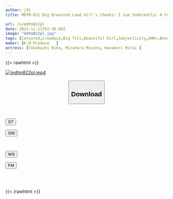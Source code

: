 ```yaml
---
author: j91
title: MDTM-822 Big Breasted Lewd Girl's Cheeks! I Cum Indecently! A Female Falls Into A Male's Smelly Dick And Impregnates Her Pussy With An Estrous Pose!

url: /v/mdtm822pl
date: 2023-11-11T02:30:00Z
image: "mdtm822pl.jpg"
tags: [Censored,Creampie,Big Tits,Beautiful Girl,Subjectivity,4HR+,Bondage	 ]
maker: [K.M.Produce   ]
actress: [Takahashi Riho, Mizuhara Misono, Hanamori Mirai ]
---
```



{{< rawhtml >}}

<div class="video" data-videoid="wgm9Dd7zOahJRG8">
    <a href="javascript:;">
        <img src="https://my.j91.asia/v/mdtm822pl/mdtm822pl.jpg" width="WIDTH" height="HEIGHT" alt="mdtm822pl.mp4" loading="lazy">
    </a>
</div>

<script type="text/javascript" src="https://j91.asia/asset/on-demand-st.js"></script>

<br>
  <link rel="stylesheet" href="https://j91.asia/asset/bs5.css">
  
  <center>
  <button class="btn btn-primary" type="button" data-bs-toggle="collapse" data-bs-target=".multi-collapse" aria-expanded="false" aria-controls="multiCollapseExample1 multiCollapseExample2"><h2>Download</h2></button></center>
</p>
<div class="row">
  <div class="col">
    <div class="collapse multi-collapse" id="multiCollapseExample1">
      <div class="card card-body">
	      	      <br>
<div class="buttons">  
<p><a href="https://streamtape.to/v/wgm9Dd7zOahJRG8" target="_blank"><button class="btn-hover color-3"><i class="fa fa-download"></i> ST</button></a></p>
<p><a href="https://sfastwish.com/zz8cd5ev7ud6" target="_blank"><button class="btn-hover color-2"><i class="fa fa-download"></i> SW</button></a></p></div>
    </div>
  </div>
</div>
  <div class="col">
    <div class="collapse multi-collapse" id="multiCollapseExample2">
      <div class="card card-body">
	      <br>
<div class="buttons">
<p><a href="javascript:;" target="_blank"><button class="btn-hover color-9"><i class="fa fa-download"></i> WS</button></a></p>
<p><a href="javascript:;" target="_blank"><button class="btn-hover color-8"><i class="fa fa-download"></i> FM</button></a></p></div>
<br><br>
      </div>
    </div>
  </div>
</div>

{{< /rawhtml >}}
